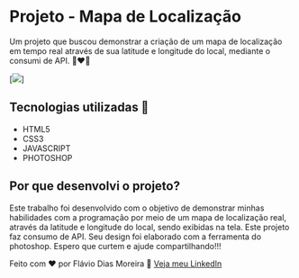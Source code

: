 # Projeto - Mapa de Localização
Um projeto que buscou demonstrar a criação de um mapa de localização em tempo real através de sua latitude e longitude do local, mediante o consumi de API. 🚀❤🙌

[<img src="./animacao-tela-mapa.gif">]

## Tecnologias utilizadas 🚀
- HTML5
- CSS3
- JAVASCRIPT
- PHOTOSHOP

## Por que desenvolvi o projeto?
Este trabalho foi desenvolvido com o objetivo de demonstrar minhas habilidades com a  programação por meio de um mapa de localização real, através da latitude e longitude do local, sendo exibidas na tela. Este projeto faz consumo de API. Seu design foi elaborado com a ferramenta do photoshop. Espero que curtem e ajude compartilhando!!!

Feito com ❤ por Flávio Dias Moreira 👏 [Veja meu LinkedIn](https://www.linkedin.com/in/fl%C3%A1vio-dias-moreira-89102a218/)